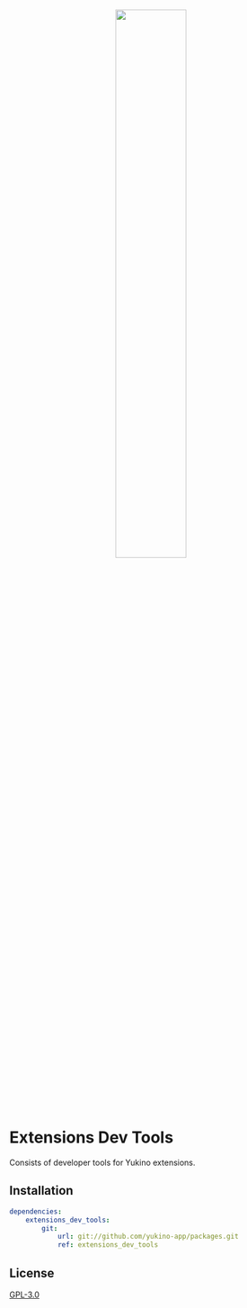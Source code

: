 <br />

<p align="center">
    <img src="https://github.com/yukino-app/yukino/raw/next/media/large.png" width="50%">
</p>

# Extensions Dev Tools

Consists of developer tools for Yukino extensions.

## Installation

```yaml
dependencies:
    extensions_dev_tools:
        git:
            url: git://github.com/yukino-app/packages.git
            ref: extensions_dev_tools
```

## License

[GPL-3.0](./LICENSE)
